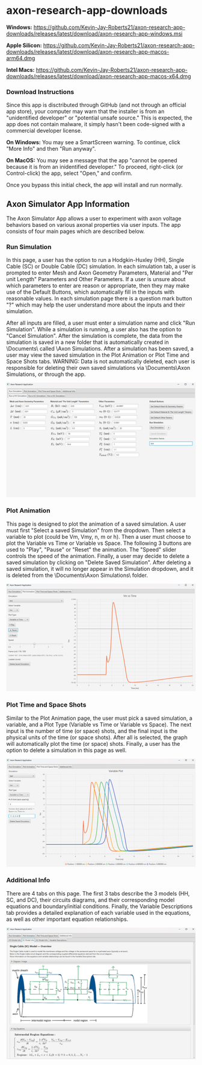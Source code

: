 # axon-research-app-downloads

**Windows:** https://github.com/Kevin-Jay-Roberts21/axon-research-app-downloads/releases/latest/download/axon-research-app-windows.msi

**Apple Silicon:** https://github.com/Kevin-Jay-Roberts21/axon-research-app-downloads/releases/latest/download/axon-research-app-macos-arm64.dmg

**Intel Macs:** https://github.com/Kevin-Jay-Roberts21/axon-research-app-downloads/releases/latest/download/axon-research-app-macos-x64.dmg

### Download Instructions
Since this app is disctributed through GitHub (and not through an official app store), your computer may warn that the installer is from an "unidentified developer" or "potential unsafe source." This is expected, the app does not contain malware, it simply hasn't been code-signed with a commercial developer license.

**On Windows:** You may see a SmartScreen warning. To continue, click "More Info" and then "Run anyway".

**On MacOS:** You may see a message that the app "cannot be opened because it is from an inidentified developer." To proceed, right-click (or Control-click) the app, select "Open," and confirm.

Once you bypass this initial check, the app will install and run normally.

## Axon Simulator App Information
The Axon Simulator App allows a user to experiment with axon voltage behaviors based on various axonal properties via user inputs. The app consists of four main pages which are described below.

### Run Simulation
In this page, a user has the option to run a Hodgkin-Huxley (HH), Single Cable (SC) or Double Cable (DC) simulation. In each simulation tab, a user is prompted to enter Mesh and Axon Geometry Parameters, Material and "Per unit Length" Parameters and Other Parameters. If a user is unsure about which parameters to enter are reason or appropriate, then they may make use of the Default Buttons, which automatically fill in the inputs with reasonable values. In each simulation page there is a question mark button "?" which may help the user understand more about the inputs and their simulation.

After all inputs are filled, a user must enter a simulation name and click "Run Simulation". While a simulation is running, a user also has the option to "Cancel Simulation". After the simulation is complete, the data from the simulation is saved in a new folder that is automatically created in \Documents\ called \Axon Simulations\. After a simulation has been saved, a user may view the saved simulation in the Plot Animation or Plot Time and Space Shots tabs. WARNING: Data is not automatically deleted, each user is responsible for deleting their own saved simulations via \Documents\Axon Simulations\, or through the app. 

![Alt text](images/simulation_page.png)

### Plot Animation
This page is designed to plot the animation of a saved simulation. A user must first "Select a saved Simulation" from the dropdown. Then select a variable to plot (could be Vm, Vmy, n, m or h). Then a user must choose to plot the Variable vs Time or Variable vs Space. The following 3 buttons are used to "Play", "Pause" or "Reset" the animation. The "Speed" slider controls the speed of the animation. Finally, a user may decide to delete a saved simulation by clicking on "Delete Saved Simulation". After deleting a saved simulation, it will no longer appear in the Simulation dropdown, and it is deleted from the \Documents\Axon Simulations\ folder. 

![Alt text](images/plot_animation_page.png)

### Plot Time and Space Shots
Similar to the Plot Animation page, the user must pick a saved simulation, a variable, and a Plot Type (Variable vs Time or Variable vs Space). The next input is the number of time (or space) shots, and the final input is the physical units of the time (or space shots). After all is selected, the graph will automatically plot the time (or space) shots. Finally, a user has the option to delete a simulation in this page as well.

![Alt text](images/plot_time_and_space_shots_page.png)

### Additional Info
There are 4 tabs on this page. The first 3 tabs describe the 3 models (HH, SC, and DC), their circuits diagrams, and their corresponding model equations and boundary/initial conditions. Finally, the Variable Descriptions tab provides a detailed explanation of each variable used in the equations, as well as other important equation relationships.

![Alt text](images/additional_info_page.png)

